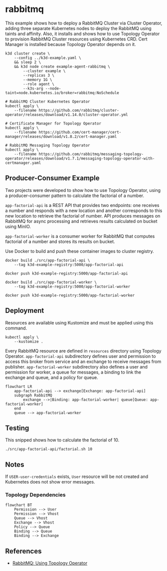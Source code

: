 # rabbitmq

This example shows how to deploy a RabbitMQ Cluster via Cluster Operator, adding
three separate Kubernetes nodes to deploy the RabbitMQ using taints and
affinity. Also, it installs and shows how to use Topology Operator to provision
RabbitMQ Cluster resources using Kubernetes CRD. Cert Manager is installed
because Topology Operator depends on it.

```
k3d cluster create \
    --config ../k3d-example.yaml \
    && sleep 2 \
    && k3d node create example-agent-rabbitmq \
        --cluster example \
        --replicas 3 \
        --memory 1G \
        --role agent \
        --k3s-arg --node-taint=node.kubernetes.io/broker=rabbitmq:NoSchedule

# RabbitMQ Cluster Kubernetes Operator
kubectl apply \
    --filename https://github.com/rabbitmq/cluster-operator/releases/download/v1.14.0/cluster-operator.yml

# Certificate Manager for Topology Operator
kubectl apply \
    --filename https://github.com/cert-manager/cert-manager/releases/download/v1.8.2/cert-manager.yaml

# RabbitMQ Messaging Topology Operator
kubectl apply \
    --filename https://github.com/rabbitmq/messaging-topology-operator/releases/download/v1.7.1/messaging-topology-operator-with-certmanager.yaml
```

## Producer-Consumer Example

Two projects were developed to show how to use Topology Operator, using a
producer-consumer pattern to calculate the factorial of a number.

`app-factorial-api` is a REST API that provides two endpoints: one receives a
number and responds with a new location and another corresponds to this new
location to retrieve the factorial of number. API produces messages on RabbitMQ
for async processing and retrieves results calculated on bucket using MinIO.

`app-factorial-worker` is a consumer worker for RabbitMQ that computes factorial
of a number and stores its results on bucket.

Use Docker to build and push these container images to cluster registry.

```
docker build ./src/app-factorial-api \
    --tag k3d-example-registry:5000/app-factorial-api

docker push k3d-example-registry:5000/app-factorial-api

docker build ./src/app-factorial-worker \
    --tag k3d-example-registry:5000/app-factorial-worker

docker push k3d-example-registry:5000/app-factorial-worker
```

## Deployment

Resources are available using Kustomize and must be applied using this command.

```
kubectl apply \
    --kustomize .
```

Every RabbitMQ resource are defined in `resources` directory using Topology
Operator. `app-factorial-api` subdirectory defines user and permission to access
this broker from service and an exchange to receive messages from publisher.
`app-factorial-worker` subdirectory also defines a user and permission for
worker, a queue for messages, a binding to link the exchange and queue, and a
policy for queue.

```mermaid
flowchart LR
    app-factorial-api --> exchange[Exchange: app-factorial-api]
    subgraph RabbitMQ
        exchange -->|Binding: app-factorial-worker| queue[Queue: app-factorial-worker]
    end
    queue --> app-factorial-worker
```

## Testing

This snipped shows how to calculate the factorial of 10.

```
./src/app-factorial-api/factorial.sh 10
```

## Notes

If `USER-user-credentials` exists, `User` resource will be not created and
Kubernetes does not show error messages.

### Topology Dependencies

```mermaid
flowchart BT
    Permission --> User
    Permission --> Vhost
    Queue --> Vhost
    Exchange --> Vhost
    Policy --> Queue
    Binding --> Queue
    Binding --> Exchange
```

## References

* [RabbitMQ: Using Topology Operator](https://www.rabbitmq.com/kubernetes/operator/using-topology-operator.html)
